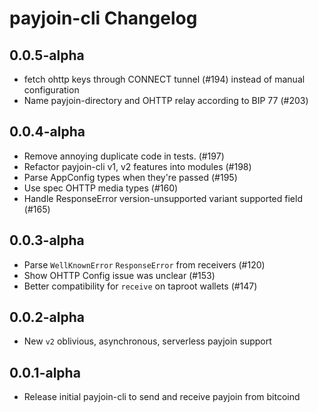 # payjoin-cli Changelog

## 0.0.5-alpha

- fetch ohttp keys through CONNECT tunnel (#194) instead of manual configuration
- Name payjoin-directory and OHTTP relay according to BIP 77 (#203)

## 0.0.4-alpha

- Remove annoying duplicate code in tests. (#197)
- Refactor payjoin-cli v1, v2 features into modules (#198)
- Parse AppConfig types when they're passed (#195)
- Use spec OHTTP media types (#160)
- Handle ResponseError version-unsupported variant supported field (#165)

## 0.0.3-alpha

- Parse `WellKnownError` `ResponseError` from receivers (#120)
- Show OHTTP Config issue was unclear (#153)
- Better compatibility for `receive` on taproot wallets (#147)

## 0.0.2-alpha

- New `v2` oblivious, asynchronous, serverless payjoin support

## 0.0.1-alpha

- Release initial payjoin-cli to send and receive payjoin from bitcoind
